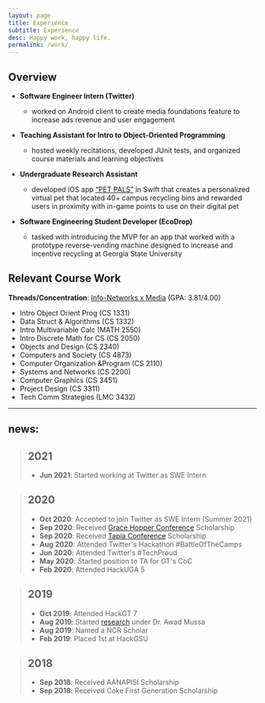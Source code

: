 ```yaml
---
layout: page
title: Experience
subtitle: Experience
desc: Happy work, happy life.
permalink: /work/
---
```


## Overview

<!-- logo sizes from LinkedIn should be adjusted to 0.5 to 0.5 -->
<!-- ![](/assets/img/logos/twitter-logo.png) -->
* **Software Engineer Intern (Twitter)**
  * worked on Android client to create media foundations feature to increase ads revenue and user engagement

* **Teaching Assistant for Intro to Object-Oriented Programming**
  * hosted weekly recitations, developed JUnit tests, and organized course materials and learning objectives

* **Undergraduate Research Assistant**
  * developed iOS app [“PET PALS”](/projects/pet-pals/) in Swift that creates a personalized virtual pet that located 40+ campus recycling bins and rewarded users in proximity with in-game points to use on their digital pet


* **Software Engineering Student Developer (EcoDrop)**
  * tasked with introducing the MVP for an app that worked with a prototype reverse-vending machine designed to increase and incentive recycling at Georgia State University


## Relevant Course Work

**Threads/Concentration**: [Info-Networks x Media](https://catalog.gatech.edu/programs/media-information-internetworks-computer-science-bs/) (GPA: 3.81/4.00)

* Intro Object Orient Prog (CS 1331)
* Data Struct & Algorithms (CS 1332)
* Intro Multivariable Calc (MATH 2550)
* Intro Discrete Math for CS (CS 2050)
* Objects and Design (CS 2340)
* Computers and Society (CS 4873)
* Computer Organization &Program (CS 2110)
* Systems and Networks (CS 2200)
* Computer Graphics (CS 3451)
* Project Design (CS 3311)
* Tech Comm Strategies (LMC 3432)

---

## news:

> ## 2021
> - **Jun 2021**: Started working at Twitter as SWE Intern

> ## 2020
> - **Oct 2020**: Accepted to join Twitter as SWE Intern (Summer 2021)
> - **Sep 2020**: Received [Grace Hopper Conference](https://ghc.anitab.org) Scholarship
> - **Sep 2020**: Received [Tapia Conference](https://tapiaconference.cmd-it.org) Scholarship
> - **Aug 2020**: Attended Twitter's Hackathon #BattleOfTheCamps
> - **Jun 2020**: Attended Twitter's #TechProud
> - **May 2020**: Started position to TA for GT's CoC
> - **Feb 2020**: Attended HackUGA 5

> ## 2019
> - **Oct 2019**: Attended HackGT 7
> - **Aug 2019**: Started [research](/projects/pet-pals/) under Dr. Awad Mussa
> - **Aug 2019**: Named a NCR Scholar
> - **Feb 2019**: Placed 1st at HackGSU

> ## 2018
> - **Sep 2018**: Received AANAPISI Scholarship
> - **Sep 2018**: Received Coke First Generation Scholarship


  


